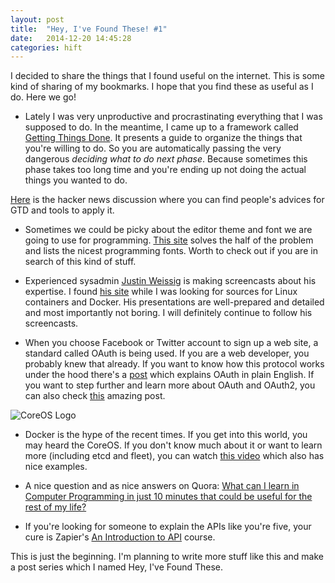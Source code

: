 ```yaml
---
layout: post
title:  "Hey, I've Found These! #1"
date:   2014-12-20 14:45:28
categories: hift 
---
```

I decided to share the things that I found useful on the internet. This is some
kind of sharing of my bookmarks. I hope that you find these as useful as I do.
Here we go!

* Lately I was very unproductive and procrastinating everything that I was
supposed to do. In the meantime, I came up to a framework called [Getting
Things Done](http://hamberg.no/gtd/). It presents a guide to organize the
things that you're willing to do. So you are automatically passing the very
dangerous *deciding what to do next phase*. Because sometimes this phase
takes too long time and you're ending up not doing the actual things you
wanted to do.

[Here](https://news.ycombinator.com/item?id=8628605) is the hacker news
discussion where you can find  people's advices for GTD and tools to apply
it.

* Sometimes we could be picky about the editor theme and font we are going to
use for programming. [This
site](http://www.slant.co/topics/67/~what-are-the-best-programming-fonts)
solves the half of the problem and lists the nicest programming fonts.
Worth to check out if you are in search of this kind of stuff.

* Experienced sysadmin [Justin Weissig](https://twitter.com/jweissig_) is
making screencasts about his expertise. I found [his
site](https://sysadmincasts.com/
) while I was looking for sources for Linux containers and Docker. His
presentations are well-prepared and detailed and most importantly not
boring. I will definitely continue to follow his screencasts.

* When you choose Facebook or Twitter account to sign up a web site,
a standard called OAuth is being used. If you are a web developer, you
probably knew that already. If you want to know how this protocol works
under the hood there's
a [post](http://blog.varonis.com/introduction-to-oauth/) which explains
OAuth in plain English. If you want to step further and learn more
about OAuth and OAuth2, you can also check
[this](http://aaronparecki.com/articles/2012/07/29/1/oauth2-simplified)
amazing post.

![CoreOS Logo](http://i.imgur.com/BfSF27r.png "CoreOS")

* Docker is the hype of the recent times. If you get into this world,
you may heard the CoreOS. If you don't know much about it or want to
learn more (including etcd and fleet), you can watch [this
video](http://www.youtube.com/watch?v=l4oaIW37tU4) which also has
nice examples.

* A nice question and as nice answers on Quora: [What can I learn in
Computer Programming in just 10 minutes that could be useful for
the rest of my
life?](http://www.quora.com/What-can-I-learn-in-Computer-Programming-in-just-10-minutes-that-could-be-useful-for-the-rest-of-my-life)

* If you're looking for someone to explain the APIs like you're
five, your cure is Zapier's [An Introduction to
API](https://zapier.com/learn/apis/) course.

This is just the beginning. I'm planning to write more stuff like
this and make a post series which I named Hey, I've Found These.
